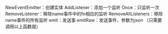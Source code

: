 
NewEventEmitter：创建实体
AddListener：添加一个监听
Once：只监听一次
RemoveListener：移除name事件中的fn相应的监听
RemoveAllListeners：移除name事件的所有监听
emit：发送事
emitRaw：发送事件，参数为json
（只需要调用以上函数就）